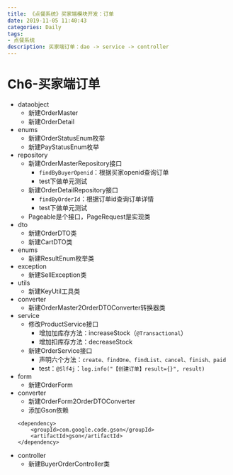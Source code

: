 ```yaml
---
title: 《点餐系统》买家端模块开发：订单
date: 2019-11-05 11:40:43
categories: Daily
tags: 
- 点餐系统
description: 买家端订单：dao -> service -> controller
---
```

<!-- more -->
# Ch6-买家端订单
- dataobject
    - 新建OrderMaster
    - 新建OrderDetail
- enums
    - 新建OrderStatusEnum枚举
    - 新建PayStatusEnum枚举
- repository
    - 新建OrderMasterRepository接口
        - `findByBuyerOpenid`：根据买家openid查询订单
        - test下做单元测试
    - 新建OrderDetailRepository接口
        - `findByOrderId`：根据订单id查询订单详情
        - test下做单元测试
    - Pageable是个接口，PageRequest是实现类
- dto
    - 新建OrderDTO类
    - 新建CartDTO类
- enums
    - 新建ResultEnum枚举类
- exception
    - 新建SellException类
- utils
    - 新建KeyUtil工具类
- converter
    - 新建OrderMaster2OrderDTOConverter转换器类
- service
    - 修改ProductService接口
        - 增加加库存方法：increaseStock（`@Transactional`）
        - 增加扣库存方法：decreaseStock
    - 新建OrderService接口
        - 声明六个方法：`create、findOne、findList、cancel、finish、paid`
        - test：`@Slf4j`：`log.info("【创建订单】result={}", result)`
- form
    - 新建OrderForm
- converter
    - 新建OrderForm2OrderDTOConverter
    - 添加Gson依赖
    ```
    <dependency>
        <groupId>com.google.code.gson</groupId>
        <artifactId>gson</artifactId>
    </dependency>
    ```
- controller
    - 新建BuyerOrderController类
